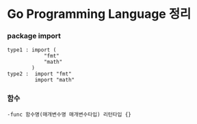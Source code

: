 # Go Programming Language 정리


### package import
	type1 : import (
		    	"fmt"
		    	"math"
			)
	type2 :  import "fmt"
	  		 import "math"


### 함수
	-func 함수명(매개변수명 매개변수타입) 리턴타입 {}  